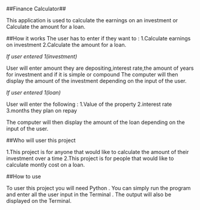 ##Finance Calculator##

This application is used to calculate the earnings on an investment or 
Calculate the amount for a loan.


##How it works
The user has to enter if they want to :
1.Calculate earnings on investment
2.Calculate the amount for a loan.

*If user entered 1(investment)*

User will enter amount they are depositing,interest rate,the amount of years for investment 
and if it is simple or compound
The computer will then display the amount of the investment depending on the input of the user.


*If user entered 1(loan)*

User will enter the following :
1.Value of the property
2.interest rate
3.months they plan on repay

The computer will then display the amount of the loan depending on the input of the user.

##Who will user this project

1.This project is for anyone that would like to calculate the amount of their investment over a time 
2.This project is for people that would like to calculate montly cost on a loan.

##How to use

To user this project you will need Python . You can simply run the program and enter all the user input in the Terminal .
The output will also be displayed on the Terminal.

